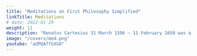 ```yaml
---
title: "Meditations on First Philosophy Simplified"
linkTitle: Meditations
# date: 2022-01-29
weight: 11
description: "Renatus Cartesius 31 March 1596 – 11 February 1650 was a French philosopher, mathematician, and scientist who invented analytic geometry"
image: "/covers/med.png"
youtube: "adPQAffGXG8"
---
```


